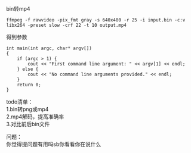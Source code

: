 bin转mp4
```  
ffmpeg -f rawvideo -pix_fmt gray -s 640x480 -r 25 -i input.bin -c:v libx264 -preset slow -crf 22 -t 10 output.mp4  
```

得到参数
```  
int main(int argc, char* argv[])
{
    if (argc > 1) {
        cout << "First command line argument: " << argv[1] << endl;
    } else {
        cout << "No command line arguments provided." << endl;
    }
    return 0;
}  
```

todo清单：  
1.bin转png或mp4   
2.mp4解码，提高准确率  
3.对比前后bin文件  


问题：  
你觉得提问题有用吗sb你看看你在说什么

